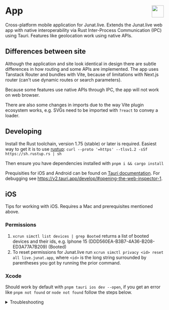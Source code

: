 <h1>App <img src="https://junat.live/maskable_icon.png" align="right" width="38px"></h1>

Cross-platform mobile application for Junat.live. Extends the Junat.live web app with native interoperability via Rust Inter-Process Communication (IPC) using Tauri. Features like geolocation work using native APIs.

## Differences between site

Although the application and site look identical in design there are subtle differences in how routing and some APIs are implemented. The app uses Tanstack Router and bundles with Vite, because of limitations with Next.js router (can't use dynamic routes or search parameters).

Because some features use native APIs through IPC, the app will not work on web browser.

There are also some changes in imports due to the way Vite plugin ecosystem works, e.g. SVGs need to be imported with `?react` to convey a loader.

## Developing

Install the Rust toolchain, version 1.75 (stable) or later is required. Easiest way to get it is to use [rustup](https://rustup.rs/): `curl --proto '=https' --tlsv1.2 -sSf https://sh.rustup.rs | sh`

Then ensure you have dependencies installed with `pnpm i && cargo install`

Prequisities for iOS and Android can be found on [Tauri documentation](https://v2.tauri.app/start/prerequisites/#configure-for-mobile-targets). For debugging see https://v2.tauri.app/develop/#opening-the-web-inspector-1.

## iOS

Tips for working with iOS. Requires a Mac and prerequisites mentioned above.

### Permissions

1. `xcrun simctl list devices | grep Booted` returns a list of booted devices and their ids, e.g. Iphone 15 (DDD560EA-B3B7-4A36-B208-ED3A77A7B209) (Booted)
2. To reset permissions for Junat.live run `xcrun simctl privacy <id> reset all live.junat.app`, where `<id>` is the long string surrounded by parentheses you got by running the prior command.

### Xcode

Should work by default with `pnpm tauri ios dev --open`, if you get an error like `pnpm not found` or `node not found` follow the steps below.

<details>
<summary>Troubleshooting</summary>

You might need to link pnpm and node to /usr/local/bin so Xcode can pick them up. If you already have pnpm and node under /usr/local/bin you can skip the steps below.

```sh
# for pnpm
ln -s $(which pnpm) /usr/local/bin/pnpm
# for node
ln -s $(which node) /usr/local/bin/node
```

Only then you may run the command below. Do note that specifying a simulator as an argument will not work, open a simulator from Xcode.

```sh
pnpm tauri ios dev --open
```
</summary>
